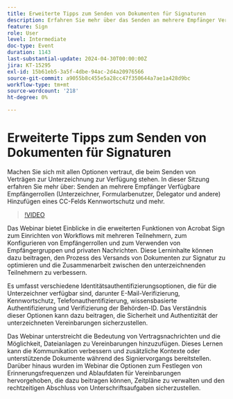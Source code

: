 ```yaml
---
title: Erweiterte Tipps zum Senden von Dokumenten für Signaturen
description: Erfahren Sie mehr über das Senden an mehrere Empfänger Verfügbare Empfängerrollen (Unterzeichner, Formularbenutzer, Delegator usw.) Hinzufügen eines Kennwortschutzes für CC-Felder und mehr.
feature: Sign
role: User
level: Intermediate
doc-type: Event
duration: 1143
last-substantial-update: 2024-04-30T00:00:00Z
jira: KT-15295
exl-id: 15b61eb5-3a5f-4dbe-94ac-2d4a20976566
source-git-commit: a9055b8c455e5a28cc47f350644a7ae1a428d9bc
workflow-type: tm+mt
source-wordcount: '218'
ht-degree: 0%

---
```


# Erweiterte Tipps zum Senden von Dokumenten für Signaturen

Machen Sie sich mit allen Optionen vertraut, die beim Senden von Verträgen zur Unterzeichnung zur Verfügung stehen. In dieser Sitzung erfahren Sie mehr über: Senden an mehrere Empfänger Verfügbare Empfängerrollen (Unterzeichner, Formularbenutzer, Delegator und andere) Hinzufügen eines CC-Felds Kennwortschutz und mehr.

>[!VIDEO](https://video.tv.adobe.com/v/3428186/?learn=on)

Das Webinar bietet Einblicke in die erweiterten Funktionen von Acrobat Sign zum Einrichten von Workflows mit mehreren Teilnehmern, zum Konfigurieren von Empfängerrollen und zum Verwenden von Empfängergruppen und privaten Nachrichten. Diese Lerninhalte können dazu beitragen, den Prozess des Versands von Dokumenten zur Signatur zu optimieren und die Zusammenarbeit zwischen den unterzeichnenden Teilnehmern zu verbessern.

Es umfasst verschiedene Identitätsauthentifizierungsoptionen, die für die Unterzeichner verfügbar sind, darunter E-Mail-Verifizierung, Kennwortschutz, Telefonauthentifizierung, wissensbasierte Authentifizierung und Verifizierung der Behörden-ID. Das Verständnis dieser Optionen kann dazu beitragen, die Sicherheit und Authentizität der unterzeichneten Vereinbarungen sicherzustellen.

Das Webinar unterstreicht die Bedeutung von Vertragsnachrichten und die Möglichkeit, Dateianlagen zu Vereinbarungen hinzuzufügen. Dieses Lernen kann die Kommunikation verbessern und zusätzliche Kontexte oder unterstützende Dokumente während des Signiervorgangs bereitstellen. Darüber hinaus wurden im Webinar die Optionen zum Festlegen von Erinnerungsfrequenzen und Ablaufdaten für Vereinbarungen hervorgehoben, die dazu beitragen können, Zeitpläne zu verwalten und den rechtzeitigen Abschluss von Unterschriftsaufgaben sicherzustellen.
